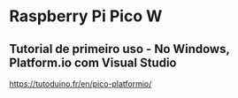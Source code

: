 # Raspberry Pi Pico W

## Tutorial de primeiro uso - No Windows, Platform.io com Visual Studio

https://tutoduino.fr/en/pico-platformio/





